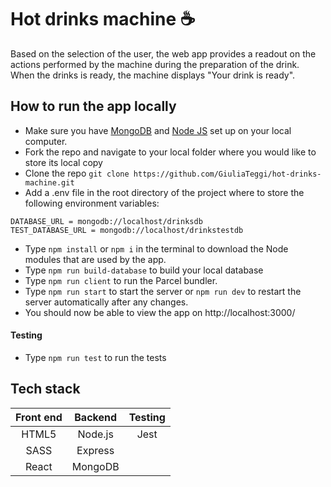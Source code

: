 # Hot drinks machine :coffee:

Based on the selection of the user, the web app provides a readout on the actions performed by the machine during the preparation of the drink. When the drinks is ready, the machine displays "Your drink is ready". 


## How to run the app locally

* Make sure you have [MongoDB](https://www.mongodb.com) and [Node JS](https://nodejs.org/en/) set up on your local computer.
* Fork the repo and navigate to your local folder where you would like to store its local copy
* Clone the repo
`git clone https://github.com/GiuliaTeggi/hot-drinks-machine.git`
* Add a .env file in the root directory of the  project where to store the following environment variables:
```
DATABASE_URL = mongodb://localhost/drinksdb
TEST_DATABASE_URL = mongodb://localhost/drinkstestdb
```
* Type `npm install` or `npm i` in the terminal to download the Node modules that are used by the app.
* Type `npm run build-database` to build your local database
* Type `npm run client` to run the Parcel bundler.
* Type `npm run start` to start the server or `npm run dev` to restart the server automatically after any changes.
* You should now be able to view the app on http://localhost:3000/

#### Testing

* Type `npm run test` to run the tests

## Tech stack

| Front end             | Backend              | Testing    | 
|:---------------------:|:--------------------:|:----------:|
| HTML5                 | Node.js              | Jest       | 
| SASS                  | Express              |            | 
| React                 | MongoDB              |            |                    
